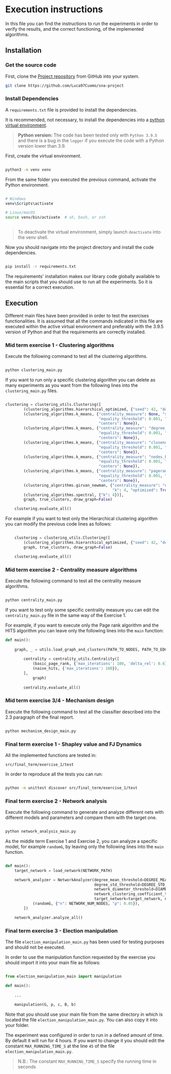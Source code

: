 # Execution instructions

In this file you can find the instructions to run the 
experiments in order to verify the results, and the correct functioning,
of the implemented algorithms.

## Installation

### Get the source code

First, clone the [Project repository](https://github.com/Luca97Cuomo/sna-project) from GitHub into your system.

```bash
git clone https://github.com/Luca97Cuomo/sna-project
```

### Install Dependencies

A `requirements.txt` file is provided to install the dependencies.

It is recommended, not necessary, to install the 
dependencies into a 
[python virtual environment](https://docs.python.org/3/library/venv.html).

> **Python version:** The code has been tested only with `Python 3.9.5` and there is a bug
> in the `logger` if you execute the code with a Python version lower than 3.9.

First, create the virtual environment.

```bash

python3 -m venv venv

```

From the same folder you executed the previous command, activate the Python environment.

```bash

# Windows
venv\Scripts\activate

# Linux/macOS
source venv/bin/activate  # sh, bash, or zsh
    
```

> To deactivate the virtual environment, simply launch `deactivate` into the venv shell.

Now you should navigate into the project directory and 
install the code dependencies.

```bash

pip install -r requirements.txt

```

The requirements' installation makes our library code globally available to the main scripts that you
should use to run all the experiments. So it is essential for a correct execution.

## Execution

Different main files have been provided in order to test
the exercises functionalities. 
It is assumed that all the commands indicated 
in this file are executed within the active virtual environment and
preferably with the 3.9.5 version of Python and that the requirements are correctly installed.


### Mid term exercise 1 - Clustering algorithms

Execute the following command to test all the clustering algorithms.

```bash

python clustering_main.py

```

If you want to run only a specific clustering algorithm you can delete 
as many experiments as you want from the following lines into the 
`clustering_main.py` files.

```python

clustering = clustering_utils.Clustering([
        (clustering_algorithms.hierarchical_optimized, {"seed": 42, "desired_clusters": 4}),
        (clustering_algorithms.k_means, {"centrality_measure": None, "seed": 42, "k": 4,
                                         "equality_threshold": 0.001, "max_iterations": 10000,
                                         "centers": None}),
        (clustering_algorithms.k_means, {"centrality_measure": "degree_centrality", "seed": 42, "k": 4,
                                         "equality_threshold": 0.001, "max_iterations": 10000,
                                         "centers": None}),
        (clustering_algorithms.k_means, {"centrality_measure": "closeness_centrality", "seed": 42, "k": 4,
                                         "equality_threshold": 0.001, "max_iterations": 10,
                                         "centers": None}),
        (clustering_algorithms.k_means, {"centrality_measure": "nodes_betweenness_centrality", "seed": 42, "k": 4,
                                         "equality_threshold": 0.001, "max_iterations": 10,
                                         "centers": None}),
        (clustering_algorithms.k_means, {"centrality_measure": "pagerank", "seed": 42, "k": 4,
                                         "equality_threshold": 0.001, "max_iterations": 50,
                                         "centers": None}),
        (clustering_algorithms.girvan_newman, {"centrality_measure": "edges_betweenness_centrality", "seed": 42,
                                               "k": 4, "optimized": True}),
        (clustering_algorithms.spectral, {"k": 4})],
        graph, true_clusters, draw_graph=False)

    clustering.evaluate_all()

```

For example if you want to test only the Hierarchical clustering algorithm you
can modify the previous code lines as follows:

```python

    clustering = clustering_utils.Clustering([
        (clustering_algorithms.hierarchical_optimized, {"seed": 42, "desired_clusters": 4})],
        graph, true_clusters, draw_graph=False)

    clustering.evaluate_all()

```

### Mid term exercise 2 - Centrality measure algorithms

Execute the following command to test all the centrality measure algorithms.

```bash

python centrality_main.py

```

If you want to test only some specific centrality measure you can edit
the `centrality_main.py` file in the same way of the Exercise 1.

For example, if you want to execute only the Page rank algorithm and the HITS algorithm
you can leave only the following lines into the `main` function:

```python
def main():
        
    graph, _ = utils.load_graph_and_clusters(PATH_TO_NODES, PATH_TO_EDGES)
    
        centrality = centrality_utils.Centrality([
            (basic_page_rank, {'max_iterations': 100, 'delta_rel': 0.6}),
            (naive_hits, {'max_iterations': 100}),
        ],
            graph)
    
        centrality.evaluate_all()

```

### Mid term exercise 3/4 - Mechanism design

Execute the following command to test all the classifier described into the 2.3 paragraph of the final report.

```bash

python mechanism_design_main.py

```

### Final term exercise 1 - Shapley value and FJ Dynamics

All the implemented functions are tested in:

`src/final_term/exercise_1/test`

In order to reproduce all the tests you can run:

```bash

python -m unittest discover src/final_term/exercise_1/test

```

### Final term exercise 2 - Network analysis

Execute the following command to generate and analyze different nets
with different models and parameters and compare them with the target one.

```bash

python network_analysis_main.py

```

As the middle term Exercise 1 and Exercise 2, you can analyze a specific
model, for example `randomG`, by leaving only the following lines into the `main` function.

```python

def main():
    target_network = load_network(NETWORK_PATH)

    network_analyzer = NetworkAnalyzer(degree_mean_threshold=DEGREE_MEAN_THRESHOLD,
                                       degree_std_threshold=DEGREE_STD_THRESHOLD,
                                       network_diameter_threshold=DIAMETER_THRESHOLD,
                                       network_clustering_coefficient_threshold=AVG_CLUSTERING_COEF_THRESHOLD,
                                       target_network=target_network, network_generation_algorithms_with_kwargs=[
            (randomG, {"n": NETWORK_NUM_NODES, "p": 0.05}),
        ])

    network_analyzer.analyze_all()

```

### Final term exercise 3 - Election manipulation

The file `election_manipulation_main.py` has been used for testing purposes and should not be executed.

In order to use the manipulation function requested by the exercise you should import it into
your main file as follows:

```python

from election_manipulation_main import manipulation

def main():
    
    ...
    
    manipulation(G, p, c, B, b)

```

Note that you should use your main file from the same directory in which is located the file `election_manipulation_main.py`.
You can also copy it into your folder.

The experiment was configured in order to run in a defined amount of time. By default it will
run for 4 hours.
If you want to change it you should edit the constant `MAX_RUNNING_TIME_S` at 
the line `45` of the file `election_manipulation_main.py`.

> N.B.: The constant `MAX_RUNNING_TIME_S` specify the running time in seconds
